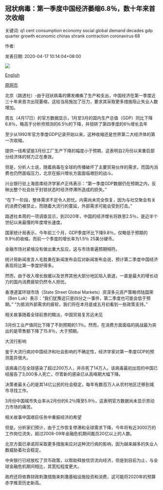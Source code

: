 ## 冠状病毒：第一季度中国经济萎缩6.8％，数十年来首次收缩

关键词: q1 cent consumption economy social global demand decades gdp quarter growth economic chinas shrank contraction coronavirus 68

作者: 

发表日期: 2020-04-17 10:14:04+08:00

![](https://www.straitstimes.com/sites/default/files/styles/x_large/public/articles/2020/04/17/fhbeijing17.jpg?itok=Cyf4-P26)

[English](Coronavirus%3A%20China%27s%20economy%20shrank%206.8%25%20in%20Q1%2C%20first%20contraction%20in%20decades.md)

[原网页](https://www.straitstimes.com/business/economy/coronavirus-chinas-economy-shrank-68-in-q1-first-contraction-in-decades)

北京（路透社）-由于冠状病毒的爆发瘫痪了生产和支出，中国经济在第一季度近三十年来首次出现萎缩，这给当局施加了压力，要求其采取更多措施阻止失业人数增加。

周五（4月17日）的官方数据显示，1月至3月的国内生产总值（GDP）同比下降6.8％，略高于分析师预测的6.5％的下降，并扭转了第四季度的6％增长去年

至少从1992年官方季度GDP记录开始以来，这种收缩还是世界第二大经济体的第一次收缩。

提供一线希望是3月份工厂生产下降的幅度小于预期，这表明自2月份以来重启部分经济体的努力正在奏效。

但是，分析人士说，随着病毒在全球的传播破坏了主要贸易伙伴的需求，而国内消费也仍然面临压力，北京在振兴增长方面面临艰巨的战斗。

兴业银行驻上海首席经济学家卢正伟表示：“第一季度GDP数据仍在预期之内，反映出整个社会处于封锁状态时经济停滞所造成的损失。”

“在下一阶段，整体需求不足令人担忧。内需尚未完全恢复，因为与社交聚会有关的消费仍被禁止，而随着大流行的蔓延，外部需求可能会受到打击。”

路透社本周的一项调查显示，到2020年，中国的经济增长将跌至2.5％，是近半个世纪以来最慢的年度增长速度。

国家统计局表示，今年前三个月，GDP季度环比下降9.8％，仅略低于预期的9.9％的收缩，而前一个季度的增长率为1.5％ 25美分硬币。

金融市场对紧缩没有做出重大反应，这与市场普遍预期相符。

统计局新闻发言人毛胜勇在新闻发布会后对新闻发布会说，预计第二季度中国经济表现将比第一季度好得多。

然而，由于收入增长放缓以及世界其他大部分地区陷入衰退，一直是最大的增长动力的国内消费疲软仍然令人担忧。

香港道富环球市场（State Street Global Markets）资深多元资产策略师陆国荣（Ben Luk）表示：“我们犹豫这只是四分之一事件，第二季度也可能会低于预期。” “为抵消外部需求的疲软，我们将在本月底或五月初看到一些政策支持。”

相关故事随着全球前景的黯淡，中国贸易复苏远未见

3月份工业产值同比下降了不到预期的1.1％。然而，在消费方面面临的挑战最为突出的是零售额下降了15.8％，大于预期。

大流行影响

鉴于大流行病对中国经济和社会影响的不确定性，经济学家对第一季度GDP的预测差异很大。

该病毒已在全球感染了超过200万人，并杀死了14万人。该病毒最初出现的中国已经报告了3,000多人死亡，尽管新的感染已从高峰期大幅下降。

决策者最关心的是其14亿公民的社会稳定，每年有数百万人从农村地区迁移到城市寻找工作。

3月份中国城市失业率从2月份的6.2％降至5.9％，这表明官方数据尚未显示劳动力市场的痛苦。

相关故事中国艰巨任务中重振经济的希望

但是，分析家们预计，由于工作恢复停滞和全球需求下降，今年将有近3000万的工作岗位流失，超过2008-09年金融危机期间裁员20亿以上的人数。

北京方面已承诺将采取更多措施来应对这种流行病的影响，因为越来越多的失业人数威胁着社会稳定。

中央银行已经放松了货币政策，以帮助释放信贷流向经济，但是到目前为止，与全球金融危机期间相比，其宽松程度更大。

政府还将依靠财政刺激措施来刺激基础设施投资和消费，这可能将2020年的预算赤字推至历史新高。